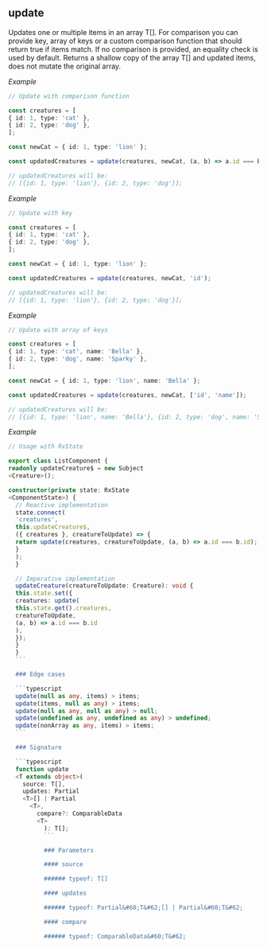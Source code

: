 ## update

  Updates one or multiple items in an array T[].
  For comparison you can provide key, array of keys or a custom comparison function that should return true if items match.
  If no comparison is provided, an equality check is used by default.
  Returns a shallow copy of the array T[] and updated items, does not mutate the original array.

  _Example_

  ```typescript
  // Update with comparison function

  const creatures = [
  { id: 1, type: 'cat' },
  { id: 2, type: 'dog' },
  ];

  const newCat = { id: 1, type: 'lion' };

  const updatedCreatures = update(creatures, newCat, (a, b) => a.id === b.id);

  // updatedCreatures will be:
  // [{id: 1, type: 'lion'}, {id: 2, type: 'dog'}];
  ```

  _Example_

  ```typescript
  // Update with key

  const creatures = [
  { id: 1, type: 'cat' },
  { id: 2, type: 'dog' },
  ];

  const newCat = { id: 1, type: 'lion' };

  const updatedCreatures = update(creatures, newCat, 'id');

  // updatedCreatures will be:
  // [{id: 1, type: 'lion'}, {id: 2, type: 'dog'}];
  ```

  _Example_

  ```typescript
  // Update with array of keys

  const creatures = [
  { id: 1, type: 'cat', name: 'Bella' },
  { id: 2, type: 'dog', name: 'Sparky' },
  ];

  const newCat = { id: 1, type: 'lion', name: 'Bella' };

  const updatedCreatures = update(creatures, newCat, ['id', 'name']);

  // updatedCreatures will be:
  // [{id: 1, type: 'lion', name: 'Bella'}, {id: 2, type: 'dog', name: 'Sparky'}];
  ```

  _Example_

  ```typescript
  // Usage with RxState

  export class ListComponent {
  readonly updateCreature$ = new Subject
<Creature>();

  constructor(private state: RxState
  <ComponentState>) {
    // Reactive implementation
    state.connect(
    'creatures',
    this.updateCreature$,
    ({ creatures }, creatureToUpdate) => {
    return update(creatures, creatureToUpdate, (a, b) => a.id === b.id);
    }
    );
    }

    // Imperative implementation
    updateCreature(creatureToUpdate: Creature): void {
    this.state.set({
    creatures: update(
    this.state.get().creatures,
    creatureToUpdate,
    (a, b) => a.id === b.id
    ),
    });
    }
    }
    ```

    ### Edge cases

    ```typescript
    update(null as any, items) > items;
    update(items, null as any) > items;
    update(null as any, null as any) > null;
    update(undefined as any, undefined as any) > undefined;
    update(nonArray as any, items) > items;
    ```

    ### Signature

    ```typescript
    function update
    <T extends object>(
      source: T[],
      updates: Partial
      <T>[] | Partial
        <T>,
          compare?: ComparableData
          <T>
            ): T[];
            ```

            ### Parameters

            #### source

            ###### typeof: T[]

            #### updates

            ###### typeof: Partial&#60;T&#62;[] | Partial&#60;T&#62;

            #### compare

            ###### typeof: ComparableData&#60;T&#62;
